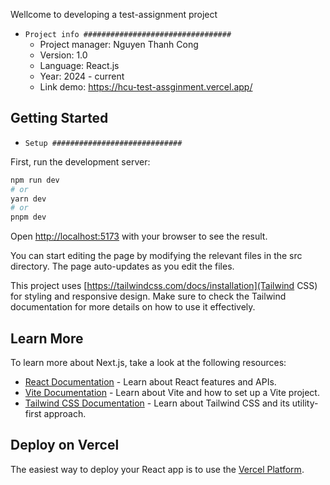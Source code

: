 Wellcome to developing a test-assignment project

- `Project info #################################`
  - Project manager: Nguyen Thanh Cong
  - Version: 1.0
  - Language: React.js
  - Year: 2024 - current
  - Link demo: https://hcu-test-assginment.vercel.app/

## Getting Started

- `Setup #############################`

First, run the development server:

```bash
npm run dev
# or
yarn dev
# or
pnpm dev

```

Open [http://localhost:5173](http://localhost:5173) with your browser to see the result.

You can start editing the page by modifying the relevant files in the src directory. The page auto-updates as you edit the files.

This project uses [https://tailwindcss.com/docs/installation](Tailwind CSS) for styling and responsive design. Make sure to check the Tailwind documentation for more details on how to use it effectively.

## Learn More

To learn more about Next.js, take a look at the following resources:

- [React Documentation](https://legacy.reactjs.org/docs/getting-started.html) - Learn about React features and APIs.
- [Vite Documentation](https://vite.dev/guide/) - Learn about Vite and how to set up a Vite project.
- [Tailwind CSS Documentation](https://tailwindcss.com/docs/installation) - Learn about Tailwind CSS and its utility-first approach.


## Deploy on Vercel

The easiest way to deploy your React app is to use the [Vercel Platform](https://vercel.com/new?utm_medium=default-template&filter=next.js&utm_source=create-next-app&utm_campaign=create-next-app-readme).




